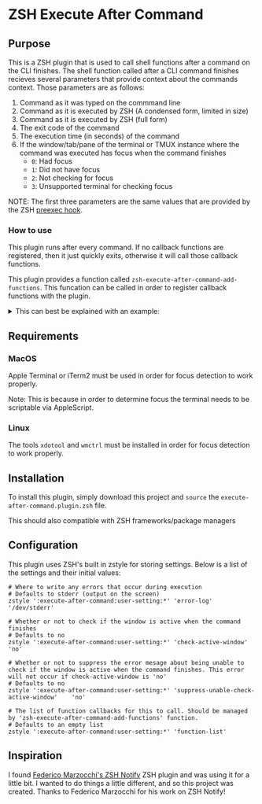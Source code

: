 # ZSH Execute After Command

## Purpose

This is a ZSH plugin that is used to call shell functions after a command on the CLI finishes. The shell function called after a CLI command finishes recieves several parameters that provide context about the commands context. Those parameters are as follows:
1. Command as it was typed on the commmand line
2. Command as it is executed by ZSH (A condensed form, limited in size)
3. Command as it is executed by ZSH (full form)
4. The exit code of the command
5. The execution time (in seconds) of the command
6. If the window/tab/pane of the terminal or TMUX instance where the command was executed has focus when the command finishes
    - `0`: Had focus
    - `1`: Did not have focus
    - `2`: Not checking for focus
    - `3`: Unsupported terminal for checking focus

NOTE: The first three parameters are the same values that are provided by the ZSH [preexec hook](https://zsh.sourceforge.io/Doc/Release/Functions.html).

### How to use

This plugin runs after every command. If no callback functions are registered, then it just quickly exits, otherwise it will call those callback functions.

This plugin provides a function called `zsh-execute-after-command-add-functions`. This funcation can be called in order to register callback functions with the plugin.

<details>
<summary>This can best be explained with an example:</summary>

```shell
$> source "execute-after-command.plugin.zsh"

$> function jml1() {
    local param
    for param in "$@"; do
        printf -- 'JML1: "%s"\n' "${param}"
    done;
    printf -- '\n'
}

$> function jml2() {
    local param
    for param in "$@"; do
        printf -- 'JML2: "%s"\n' "${param}"
    done;
    printf -- '\n'
}

$> function jml3() {
    local param
    for param in "$@"; do
        printf -- 'JML3: "%s"\n' "${param}"
    done;
    printf -- '\n'
}

$> # Execute seperately to show fucntions can be added one at a time or multiple at once
zsh-execute-after-command-add-functions jml1
zsh-execute-after-command-add-functions jml2 jml3

$> echo 'Hello world!'
Hello world!
zsh-execute-after-command: JML1: "echo 'Hello world!'"
zsh-execute-after-command: JML1: "echo 'Hello world!'"
zsh-execute-after-command: JML1: "echo 'Hello world!'"
zsh-execute-after-command: JML1: "0"
zsh-execute-after-command: JML1: "0"
zsh-execute-after-command: JML1: "0"
zsh-execute-after-command:
zsh-execute-after-command: JML2: "echo 'Hello world!'"
zsh-execute-after-command: JML2: "echo 'Hello world!'"
zsh-execute-after-command: JML2: "echo 'Hello world!'"
zsh-execute-after-command: JML2: "0"
zsh-execute-after-command: JML2: "0"
zsh-execute-after-command: JML2: "0"
zsh-execute-after-command:
zsh-execute-after-command: JML3: "echo 'Hello world!'"
zsh-execute-after-command: JML3: "echo 'Hello world!'"
zsh-execute-after-command: JML3: "echo 'Hello world!'"
zsh-execute-after-command: JML3: "0"
zsh-execute-after-command: JML3: "0"
zsh-execute-after-command: JML3: "0"
zsh-execute-after-command:

$> # Execute a command and remove focus from terminal before the command finishes
echo 'Hello world!'; sleep 5
Hello world!
zsh-execute-after-command: JML1: "echo 'Hello world!'; sleep 5"
zsh-execute-after-command: JML1: "echo 'Hello world!'; sleep 5"
zsh-execute-after-command: JML1: "echo 'Hello world!'
zsh-execute-after-command: sleep 5"
zsh-execute-after-command: JML1: "0"
zsh-execute-after-command: JML1: "5"
zsh-execute-after-command: JML1: "1"
zsh-execute-after-command:
zsh-execute-after-command: JML2: "echo 'Hello world!'; sleep 5"
zsh-execute-after-command: JML2: "echo 'Hello world!'; sleep 5"
zsh-execute-after-command: JML2: "echo 'Hello world!'
zsh-execute-after-command: sleep 5"
zsh-execute-after-command: JML2: "0"
zsh-execute-after-command: JML2: "5"
zsh-execute-after-command: JML2: "1"
zsh-execute-after-command:
zsh-execute-after-command: JML3: "echo 'Hello world!'; sleep 5"
zsh-execute-after-command: JML3: "echo 'Hello world!'; sleep 5"
zsh-execute-after-command: JML3: "echo 'Hello world!'
zsh-execute-after-command: sleep 5"
zsh-execute-after-command: JML3: "0"
zsh-execute-after-command: JML3: "5"
zsh-execute-after-command: JML3: "1"
zsh-execute-after-command:
```
</details>

## Requirements

### MacOS

Apple Terminal or iTerm2 must be used in order for focus detection to work properly.

Note: This is because in order to determine focus the terminal needs to be scriptable via AppleScript.

### Linux

The tools `xdotool` and `wmctrl` must be installed in order for focus detection to work properly.

## Installation

To install this plugin, simply download this project and `source` the `execute-after-command.plugin.zsh` file.

This should also compatible with ZSH frameworks/package managers

## Configuration

This plugin uses ZSH's built in zstyle for storing settings. Below is a list of the settings and their initial values:

```shell
# Where to write any errors that occur during execution
# Defaults to stderr (output on the screen)
zstyle ':execute-after-command:user-setting:*' 'error-log'                              '/dev/stderr'

# Whether or not to check if the window is active when the command finishes
# Defaults to no
zstyle ':execute-after-command:user-setting:*' 'check-active-window'                    'no'

# Whether or not to suppress the error mesage about being unable to check if the window is active when the command finishes. This error will not occur if check-active-window is 'no'
# Defaults to no
zstyle ':execute-after-command:user-setting:*' 'suppress-unable-check-active-window'    'no'

# The list of function callbacks for this to call. Should be managed by 'zsh-execute-after-command-add-functions' function.
# Defaults to an empty list
zstyle ':execute-after-command:user-setting:*' 'function-list'
```

## Inspiration

I found [Federico Marzocchi's ZSH Notify](https://github.com/marzocchi/zsh-notify) ZSH plugin and was using it for a little bit. I wanted to do things a little different, and so this project was created. Thanks to Federico Marzocchi for his work on ZSH Notify!